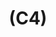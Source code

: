 ---
layout: page
title: (C4)
nav_order: 4
parent: Construction
grand_parent: Software Development and Maintenance
permalink: /phases/operations/software_development_and_maintenance/construction/c4/
---